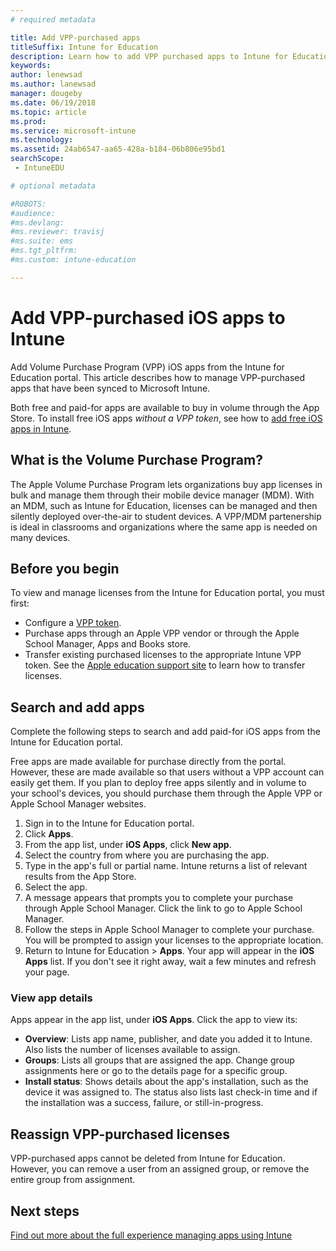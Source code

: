 ```yaml
---
# required metadata

title: Add VPP-purchased apps
titleSuffix: Intune for Education
description: Learn how to add VPP purchased apps to Intune for Education.
keywords:
author: lenewsad
ms.author: lanewsad
manager: dougeby
ms.date: 06/19/2018
ms.topic: article
ms.prod:
ms.service: microsoft-intune
ms.technology:
ms.assetid: 24ab6547-aa65-428a-b184-06b806e95bd1
searchScope:
 - IntuneEDU

# optional metadata

#ROBOTS:
#audience:
#ms.devlang:
#ms.reviewer: travisj
#ms.suite: ems
#ms.tgt_pltfrm:
#ms.custom: intune-education

---
```


# Add VPP-purchased iOS apps to Intune

Add Volume Purchase Program (VPP) iOS apps from the Intune for Education portal. This article describes how to manage VPP-purchased apps that have been synced to Microsoft Intune.

Both free and paid-for apps are available to buy in volume through the App Store. To install free iOS apps *without a VPP token*, see how to [add free iOS apps in Intune](add-apps-ios.md).  

## What is the Volume Purchase Program?
The Apple Volume Purchase Program lets organizations buy app licenses in bulk and manage them through their mobile device manager (MDM). With an MDM, such as Intune for Education, licenses can be managed and then silently deployed over-the-air to student devices. A VPP/MDM partenership is ideal in classrooms and organizations where the same app is needed on many devices. 

## Before you begin
To view and manage licenses from the Intune for Education portal, you must first:  
* Configure a [VPP token](setup-ios-device-management.md).
* Purchase apps through an Apple VPP vendor or through the Apple School Manager, Apps and Books store.
* Transfer existing purchased licenses to the appropriate Intune VPP token. See the [Apple education support site](https://support.apple.com/education) to learn how to transfer licenses. 

## Search and add apps
Complete the following steps to search and add paid-for iOS apps from the Intune for Education portal. 

Free apps are made available for purchase directly from the portal. However, these are made available so that users without a VPP account can easily get them. If you plan to deploy free apps silently and in volume to your school's devices, you should purchase them through the Apple VPP or Apple School Manager websites.

1. Sign in to the Intune for Education portal.
2. Click **Apps**.
3. From the app list, under **iOS Apps**, click **New app**.
4. Select the country from where you are purchasing the app.
5. Type in the app's full or partial name. Intune returns a list of relevant results from the App Store. 
6. Select the app. 
7. A message appears that prompts you to complete your purchase through Apple School Manager. Click the link to go to Apple School Manager.
8. Follow the steps in Apple School Manager to complete your purchase. You will be prompted to assign your licenses to the appropriate location.
9. Return to Intune for Education > **Apps**. Your app will appear in the **iOS Apps** list. If you don't see it right away, wait a few minutes and refresh your page.

### View app details
Apps appear in the app list, under **iOS Apps**. Click the app to view its:

* **Overview**: Lists app name, publisher, and date you added it to Intune. Also lists the number of licenses available to assign.
* **Groups**: Lists all groups that are assigned the app. Change group assignments here or go to the details page for a specific group.
* **Install status**: Shows details about the app's installation, such as the device it was assigned to. The status also lists last check-in time and if the installation was a success, failure, or still-in-progress.

## Reassign VPP-purchased licenses
VPP-purchased apps cannot be deleted from Intune for Education. However, you can remove a user from an assigned group, or remove the entire group from assignment.  

## Next steps  
[Find out more about the full experience managing apps using Intune](https://docs.microsoft.com/intune/deploy-use/add-apps)
